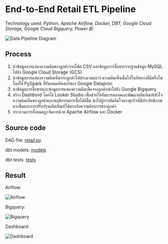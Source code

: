 # End-to-End Retail ETL Pipeline

Technology used: *Python, Apache Airflow, Docker, DBT, Google Cloud Storage, Google Cloud Bigquery, Power BI*

![Data Pipeline Diagram](https://github.com/saksit63/retail-project/blob/main/img/retail_workflow.png)

## Process
1. นำข้อมูลการแสดงความคิดของลูกค้าจากไฟล์ CSV และข้อมูลการซื้อขายจากฐานข้อมูล MySQL ไปยัง Google Cloud Storage (GCS)
2. นำข้อมูลการแสดงความคิดเห็นจากลูกค้าไปประมวลผลว่า ความคิดเห็นนั้นไปในทิศทางที่ดีหรือไม่ โดยใช้ PySpark ที่รันบนคลัสเตอร์ของ Google Dataproc
3. นำข้อมูลการซื้อขายและข้อมูลการแสดงความคิดเห็นจากลูกค้าเข้าไปยัง Google Bigquery
4. สร้าง Dashbord โดยใช้ Looker Studio เพื่อช่วยให้ทีมการตลาดและพัฒนาผลิตภัณฑ์เข้าใจความคิดเห็นของลูกค้าและพฤติกรรมการซื้อได้ดีขึ้น นำไปสู่การตัดสินใจทางธุรกิจที่มีประสิทธิภาพมากขึ้นและการปรับปรุงผลิตภัณฑ์ให้ตรงกับความต้องการของลูกค้า
5. กระบวนการทั้งหมดถูกจัดการด้วย Apache Airflow และ Docker

## Source code
DAG file: [retail.py](https://github.com/saksit63/retail-project/blob/main/dags/retail_project.py)

dbt models: [models](https://github.com/saksit63/retail-project/tree/main/dbt_project/models)

dbt tests: [tests](https://github.com/saksit63/retail-project/tree/main/dbt_project/tests)


## Result
Airflow:

![Airflow](https://github.com/saksit63/retail-project/blob/main/result/airflow_dag.png)

Bigquery:

![Bigquery](https://github.com/saksit63/retail-project/blob/main/result/bigquery.png)

Dashboard: 

![Dashboard](https://github.com/saksit63/retail-project/blob/main/result/retail_dashboard.png)

